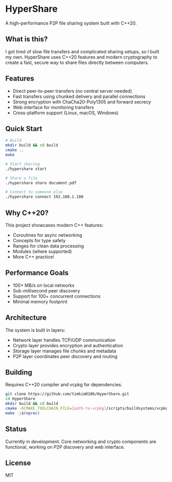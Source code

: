 # HyperShare

A high-performance P2P file sharing system built with C++20.

## What is this?

I got tired of slow file transfers and complicated sharing setups, so I built my own. HyperShare uses C++20 features and modern cryptography to create a fast, secure way to share files directly between computers.

## Features

- Direct peer-to-peer transfers (no central server needed)
- Fast transfers using chunked delivery and parallel connections
- Strong encryption with ChaCha20-Poly1305 and forward secrecy
- Web interface for monitoring transfers
- Cross-platform support (Linux, macOS, Windows)

## Quick Start

```bash
# Build
mkdir build && cd build
cmake ..
make

# Start sharing
./hypershare start

# Share a file
./hypershare share document.pdf

# Connect to someone else
./hypershare connect 192.168.1.100
```

## Why C++20?

This project showcases modern C++ features:
- Coroutines for async networking
- Concepts for type safety
- Ranges for clean data processing
- Modules (where supported)
- More C++ practice!

## Performance Goals

- 100+ MB/s on local networks
- Sub-millisecond peer discovery
- Support for 100+ concurrent connections
- Minimal memory footprint

## Architecture

The system is built in layers:
- Network layer handles TCP/UDP communication
- Crypto layer provides encryption and authentication  
- Storage layer manages file chunks and metadata
- P2P layer coordinates peer discovery and routing

## Building

Requires C++20 compiler and vcpkg for dependencies.

```bash
git clone https://github.com/timkim0106/HyperShare.git
cd HyperShare
mkdir build && cd build
cmake -DCMAKE_TOOLCHAIN_FILE=[path-to-vcpkg]/scripts/buildsystems/vcpkg.cmake ..
make -j$(nproc)
```

## Status

Currently in development. Core networking and crypto components are functional, working on P2P discovery and web interface.

## License

MIT
